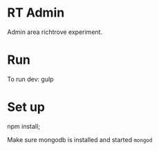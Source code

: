 # RT Admin
Admin area richtrove experiment.

# Run

To run dev: gulp

# Set up

npm install;

Make sure mongodb is installed and started `mongod`